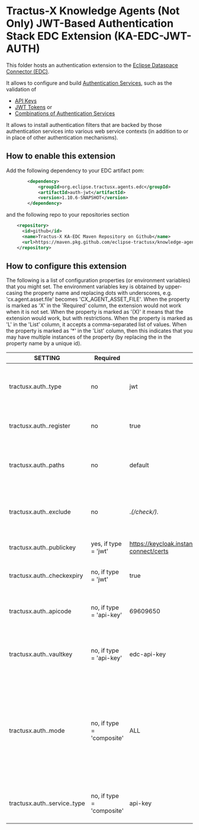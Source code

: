 <!--
 * Copyright (c) 2022,2023 Contributors to the Eclipse Foundation
 *
 * See the NOTICE file(s) distributed with this work for additional
 * information regarding copyright ownership.
 *
 * This program and the accompanying materials are made available under the
 * terms of the Apache License, Version 2.0 which is available at
 * https://www.apache.org/licenses/LICENSE-2.0.
 *
 * Unless required by applicable law or agreed to in writing, software
 * distributed under the License is distributed on an "AS IS" BASIS, WITHOUT
 * WARRANTIES OR CONDITIONS OF ANY KIND, either express or implied. See the
 * License for the specific language governing permissions and limitations
 * under the License.
 *
 * SPDX-License-Identifier: Apache-2.0
-->

# Tractus-X Knowledge Agents (Not Only) JWT-Based Authentication Stack EDC Extension (KA-EDC-JWT-AUTH)

This folder hosts an authentication extension to the [Eclipse Dataspace Connector (EDC)](https://projects.eclipse.org/projects/technology.dataspaceconnector).

It allows to configure and build [Authentication Services](https://github.com/eclipse-edc/Connector/blob/main/spi/common/auth-spi/src/main/java/org/eclipse/edc/api/auth/spi/AuthenticationService.java), such as the validation of 
- [API Keys](src/main/java/org/eclipse/tractusx/edc/auth/ApiKeyAuthenticationService.java)
- [JWT Tokens](src/main/java/org/eclipse/tractusx/edc/auth/JwtAuthenticationService.java) or 
- [Combinations of Authentication Services](src/main/java/org/eclipse/tractusx/edc/auth/CompositeAuthenticationService.java)

It allows to install authentication filters that are backed by those authentication services into various web service contexts 
(in addition to or in place of other authentication mechanisms).

## How to enable this extension

Add the following dependency to your EDC artifact pom:

```xml
        <dependency>
            <groupId>org.eclipse.tractusx.agents.edc</groupId>
            <artifactId>auth-jwt</artifactId>
            <version>1.10.6-SNAPSHOT</version>
        </dependency>
```

and the following repo to your repositories section

```xml
    <repository>
      <id>github</id>
      <name>Tractus-X KA-EDC Maven Repository on Github</name>
      <url>https://maven.pkg.github.com/eclipse-tractusx/knowledge-agents-edc</url>
    </repository> 
```

## How to configure this extension

The following is a list of configuration properties (or environment variables) that you might set. The environment variables key is obtained by upper-casing the property name and replacing dots with underscores, e.g. 'cx.agent.asset.file' becomes 'CX_AGENT_ASSET_FILE'. When the property is marked as 'X' in the 'Required' column, the extension would not work when it is not set. When the property is marked as '(X)' it means that the extension would work, but with restrictions. When the property is marked as 'L' in the 'List' column, it accepts a comma-separated list of values. When the property is marked as '*' in the 'List' column, then this indicates that you may have multiple instances of the property (by replacing the <id> in the property name by a unique id).

| SETTING                                     | Required                  | Default/Example                                                           | Description                                                                                                                            | 
|---------------------------------------------|---------------------------|---------------------------------------------------------------------------|----------------------------------------------------------------------------------------------------------------------------------------|
| tractusx.auth.<name>.type                   | no                        | jwt                                                                       | Introduces a new authentication filter ('jwt', 'api-key' or 'composite')                                                               |   
| tractusx.auth.<name>.register               | no                        | true                                                                      | Whether the filter should be registered in the EDC list                                                                                |   
| tractusx.auth.<name>.paths                  | no                        | default                                                                   | A list of web service paths which should be secured using that service                                                                 |   
| tractusx.auth.<name>.exclude                | no                        | .*(/check/).*                                                             | A regular expression excluding particular paths from authentication                                                                    |                                                                           | A list of web service paths which should be secured using that service                                                                                     |   
| tractusx.auth.<name>.publickey              | yes, if type = 'jwt'      | https://keycloak.instance/auth/realms/REALM/protocol/openid-connect/certs | download url  for public cert of REALM                                                                                                 |   
| tractusx.auth.<name>.checkexpiry            | no, if type = 'jwt'       | true                                                                      | Whether tokens should be checked for expiry                                                                                            |   
| tractusx.auth.<name>.apicode                | no, if type = 'api-key'   | 69609650                                                                  | Hashcode for the api key (here :'Hello') - alternatively use vault-key                                                                 |   
| tractusx.auth.<name>.vaultkey               | no, if type = 'api-key'   | edc-api-key                                                               | Key for the api-key in the configured vault - alternatively use api-code                                                               |   
| tractusx.auth.<name>.mode                   | no, if type = 'composite' | ALL                                                                       | Determines the mode of composition, 'ALL' means that all subservices need to be successful, 'ONE' means that one of the subservices needs to be successful |   
| tractusx.auth.<name>.service.<subname>.type | no, if type = 'composite' | api-key                                                                   | Adds a sub-service to a composite authentication service                                                                               |   

